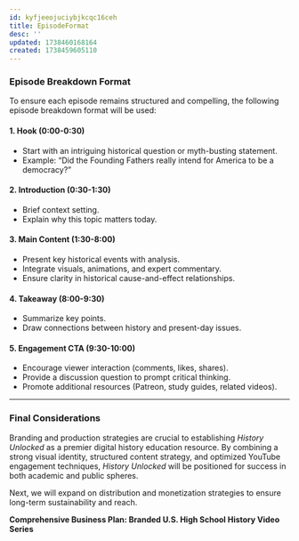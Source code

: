 ```yaml
---
id: kyfjeeojuciybjkcqc16ceh
title: EpisodeFormat
desc: ''
updated: 1738460168164
created: 1738459605110
---
```

### **Episode Breakdown Format**

To ensure each episode remains structured and compelling, the following episode breakdown format will be used:

#### **1. Hook (0:00-0:30)**
- Start with an intriguing historical question or myth-busting statement.
- Example: “Did the Founding Fathers really intend for America to be a democracy?”

#### **2. Introduction (0:30-1:30)**
- Brief context setting.
- Explain why this topic matters today.

#### **3. Main Content (1:30-8:00)**
- Present key historical events with analysis.
- Integrate visuals, animations, and expert commentary.
- Ensure clarity in historical cause-and-effect relationships.

#### **4. Takeaway (8:00-9:30)**
- Summarize key points.
- Draw connections between history and present-day issues.

#### **5. Engagement CTA (9:30-10:00)**
- Encourage viewer interaction (comments, likes, shares).
- Provide a discussion question to prompt critical thinking.
- Promote additional resources (Patreon, study guides, related videos).

---

### **Final Considerations**

Branding and production strategies are crucial to establishing *History Unlocked* as a premier digital history education resource. By combining a strong visual identity, structured content strategy, and optimized YouTube engagement techniques, *History Unlocked* will be positioned for success in both academic and public spheres.

Next, we will expand on distribution and monetization strategies to ensure long-term sustainability and reach.

**Comprehensive Business Plan: Branded U.S. High School History Video Series**


